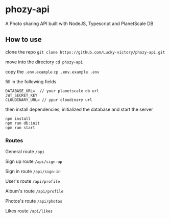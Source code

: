 # phozy-api
A Photo sharing API built with NodeJS, Typescript and PlanetScale DB

## How to use 
clone the repo `git clone https://github.com/Lucky-victory/phozy-api.git`

move into the directory `cd phozy-api`

copy the `.env.example`
`cp .env.example .env`

fill in the following fields
```shell
DATABASE_URL=  // your planetscale db url 
JWT_SECRET_KEY
CLOUDINARY_URL= // ypur cloudinary url
```
then install dependencies, initialized  the database and start the server
```shell
npm install
npm run db:init
npm run start
```
### Routes
General route `/api`

Sign up route `/api/sign-up`

Sign in route `/api/sign-in`

User's route `/api/profile`

Album's route `/api/profile`

Photos's route `/api/photos`

Likes route `/api/likes`

